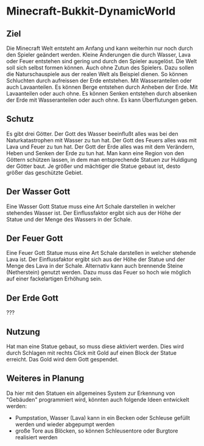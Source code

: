 Minecraft-Bukkit-DynamicWorld
=============================

Ziel
----

Die Minecraft Welt entsteht am Anfang und kann weiterhin nur noch durch den Spieler geändert werden.
Kleine Änderungen die durch Wasser, Lava oder Feuer entstehen sind gering und durch den Spieler ausgelöst.
Die Welt soll sich selbst formen können. Auch ohne Zutun des Spielers.
Dazu sollen die Naturschauspiele aus der realen Welt als Beispiel dienen.
So können Schluchten durch aufreissen der Erde entstehen. Mit Wasseranteilen oder auch Lavaanteilen.
Es können Berge entstehen durch Anheben der Erde. Mit Lavaanteilen oder auch ohne.
Es können Senken entstehen durch absenken der Erde mit Wasseranteilen oder auch ohne.
Es kann Überflutungen geben.

Schutz
------

Es gibt drei Götter. Der Gott des Wasser beeinflußt alles was bei den Naturkatastrophen mit Wasser zu tun hat.
Der Gott des Feuers alles was mit Lava und Feuer zu tun hat.
Der Gott der Erde alles was mit dem Verändern, Heben und Senken der Erde zu tun hat.
Man kann eine Region von den Göttern schützen lassen, in dem man entsprechende Statuen zur Huldigung der Götter baut.
Je größer und mächtiger die Statue gebaut ist, desto größer das geschützte Gebiet.

Der Wasser Gott
---------------

Eine Wasser Gott Statue muss eine Art Schale darstellen in welcher stehendes Wasser ist.
Der Einflussfaktor ergibt sich aus der Höhe der Statue und der Menge des Wassers in der Schale.

Der Feuer Gott
--------------

Eine Feuer Gott Statue muss eine Art Schale darstellen in welcher stehende Lava ist.
Der Einflussfaktor ergibt sich aus der Höhe der Statue und der Menge des Lava in der Schale.
Alternativ kann auch brennende Steine (Netherstein) genutzt werden.
Dazu muss das Feuer so hoch wie möglich auf einer fackelartigen Erhöhung sein.

Der Erde Gott
-------------

???

Nutzung
-------

Hat man eine Statue gebaut, so muss diese aktiviert werden.
Dies wird durch Schlagen mit rechts Click mit Gold auf einen Block der Statue erreicht. Das Gold wird dem Gott gespendet.

Weiteres in Planung
-------------------

Da hier mit den Statuen ein allgemeines System zur Erkennung von "Gebäuden" programmiert wird, könnten auch folgende Ideen entwickelt werden:
- Pumpstation, Wasser (Lava) kann in ein Becken oder Schleuse gefüllt werden und wieder abgepumpt werden
- große Tore aus Blöcken, so können Schleusentore oder Burgtore realisiert werden

